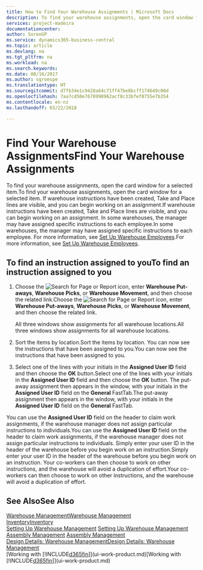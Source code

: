 ```yaml
---
title: How to Find Your Warehouse Assignments | Microsoft Docs
description: To find your warehouse assignments, open the card window for a selected item. If warehouse instructions have been created, Take and Place lines are visible, and you can begin working on an assignment. In some warehouses, the manager may have assigned specific instructions to each employee.
services: project-madeira
documentationcenter: 
author: SorenGP
ms.service: dynamics365-business-central
ms.topic: article
ms.devlang: na
ms.tgt_pltfrm: na
ms.workload: na
ms.search.keywords: 
ms.date: 08/16/2017
ms.author: sgroespe
ms.translationtype: HT
ms.sourcegitcommit: d7fb34e1c9428a64c71ff47be8bcff174649c00d
ms.openlocfilehash: 7aa7cd50e7670998962acf8c33bfef8755e7b354
ms.contentlocale: en-nz
ms.lasthandoff: 03/22/2018

---
```

# <a name="find-your-warehouse-assignments"></a><span data-ttu-id="f0559-105">Find Your Warehouse Assignments</span><span class="sxs-lookup"><span data-stu-id="f0559-105">Find Your Warehouse Assignments</span></span>
<span data-ttu-id="f0559-106">To find your warehouse assignments, open the card window for a selected item.</span><span class="sxs-lookup"><span data-stu-id="f0559-106">To find your warehouse assignments, open the card window for a selected item.</span></span> <span data-ttu-id="f0559-107">If warehouse instructions have been created, Take and Place lines are visible, and you can begin working on an assignment.</span><span class="sxs-lookup"><span data-stu-id="f0559-107">If warehouse instructions have been created, Take and Place lines are visible, and you can begin working on an assignment.</span></span> <span data-ttu-id="f0559-108">In some warehouses, the manager may have assigned specific instructions to each employee.</span><span class="sxs-lookup"><span data-stu-id="f0559-108">In some warehouses, the manager may have assigned specific instructions to each employee.</span></span> <span data-ttu-id="f0559-109">For more information, see [Set Up Warehouse Employees](warehouse-how-to-set-up-warehouse-employees.md).</span><span class="sxs-lookup"><span data-stu-id="f0559-109">For more information, see [Set Up Warehouse Employees](warehouse-how-to-set-up-warehouse-employees.md).</span></span>

## <a name="to-find-an-instruction-assigned-to-you"></a><span data-ttu-id="f0559-110">To find an instruction assigned to you</span><span class="sxs-lookup"><span data-stu-id="f0559-110">To find an instruction assigned to you</span></span>  
1.  <span data-ttu-id="f0559-111">Choose the ![Search for Page or Report](media/ui-search/search_small.png "Search for Page or Report icon") icon, enter **Warehouse Put-aways**, **Warehouse Picks**, or **Warehouse Movement**, and then choose the related link.</span><span class="sxs-lookup"><span data-stu-id="f0559-111">Choose the ![Search for Page or Report](media/ui-search/search_small.png "Search for Page or Report icon") icon, enter **Warehouse Put-aways**, **Warehouse Picks**, or **Warehouse Movement**, and then choose the related link.</span></span>

    <span data-ttu-id="f0559-112">All three windows show assignments for all warehouse locations.</span><span class="sxs-lookup"><span data-stu-id="f0559-112">All three windows show assignments for all warehouse locations.</span></span>  

2. <span data-ttu-id="f0559-113">Sort the items by location.</span><span class="sxs-lookup"><span data-stu-id="f0559-113">Sort the items by location.</span></span> <span data-ttu-id="f0559-114">You can now see the instructions that have been assigned to you.</span><span class="sxs-lookup"><span data-stu-id="f0559-114">You can now see the instructions that have been assigned to you.</span></span>  
3. <span data-ttu-id="f0559-115">Select one of the lines with your initials in the **Assigned User ID** field and then choose the **OK** button.</span><span class="sxs-lookup"><span data-stu-id="f0559-115">Select one of the lines with your initials in the **Assigned User ID** field and then choose the **OK** button.</span></span> <span data-ttu-id="f0559-116">The put-away assignment then appears in the window, with your initials in the **Assigned User ID** field on the **General** FastTab.</span><span class="sxs-lookup"><span data-stu-id="f0559-116">The put-away assignment then appears in the window, with your initials in the **Assigned User ID** field on the **General** FastTab.</span></span>  

<span data-ttu-id="f0559-117">You can use the **Assigned User ID** field on the header to claim work assignments, if the warehouse manager does not assign particular instructions to individuals.</span><span class="sxs-lookup"><span data-stu-id="f0559-117">You can use the **Assigned User ID** field on the header to claim work assignments, if the warehouse manager does not assign particular instructions to individuals.</span></span> <span data-ttu-id="f0559-118">Simply enter your user ID in the header of the warehouse before you begin work on an instruction.</span><span class="sxs-lookup"><span data-stu-id="f0559-118">Simply enter your user ID in the header of the warehouse before you begin work on an instruction.</span></span> <span data-ttu-id="f0559-119">Your co-workers can then choose to work on other instructions, and the warehouse will avoid a duplication of effort.</span><span class="sxs-lookup"><span data-stu-id="f0559-119">Your co-workers can then choose to work on other instructions, and the warehouse will avoid a duplication of effort.</span></span>  

## <a name="see-also"></a><span data-ttu-id="f0559-120">See Also</span><span class="sxs-lookup"><span data-stu-id="f0559-120">See Also</span></span>  
[<span data-ttu-id="f0559-121">Warehouse Management</span><span class="sxs-lookup"><span data-stu-id="f0559-121">Warehouse Management</span></span>](warehouse-manage-warehouse.md)  
[<span data-ttu-id="f0559-122">Inventory</span><span class="sxs-lookup"><span data-stu-id="f0559-122">Inventory</span></span>](inventory-manage-inventory.md)  
<span data-ttu-id="f0559-123">[Setting Up Warehouse Management](warehouse-setup-warehouse.md)   </span><span class="sxs-lookup"><span data-stu-id="f0559-123">[Setting Up Warehouse Management](warehouse-setup-warehouse.md)   </span></span>  
<span data-ttu-id="f0559-124">[Assembly Management](assembly-assemble-items.md)  </span><span class="sxs-lookup"><span data-stu-id="f0559-124">[Assembly Management](assembly-assemble-items.md)  </span></span>  
[<span data-ttu-id="f0559-125">Design Details: Warehouse Management</span><span class="sxs-lookup"><span data-stu-id="f0559-125">Design Details: Warehouse Management</span></span>](design-details-warehouse-management.md)  
<span data-ttu-id="f0559-126">[Working with [!INCLUDE[d365fin](includes/d365fin_md.md)]](ui-work-product.md)</span><span class="sxs-lookup"><span data-stu-id="f0559-126">[Working with [!INCLUDE[d365fin](includes/d365fin_md.md)]](ui-work-product.md)</span></span> 


